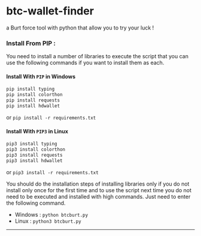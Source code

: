 # btc-wallet-finder
a Burt force tool with python that allow you to try your luck !

### Install From PIP :

You need to install a number of libraries to execute the script that you can use the following commands if you want to install them as each.

#### Install With `PIP` in Windows

```bash
pip install typing
pip install colorthon
pip install requests
pip install hdwallet
```
or `pip install -r requirements.txt`


#### Install With `PIP3` in Linux

```bash
pip3 install typing
pip3 install colorthon
pip3 install requests
pip3 install hdwallet
```
or `pip3 install -r requirements.txt`

You should do the installation steps of installing libraries only if you do not install only once for the first time and to use the script next time you do not need to be executed and installed with high commands. Just need to enter the following command.

- Windows : `python btcburt.py`
- Linux : `python3 btcburt.py`


---
